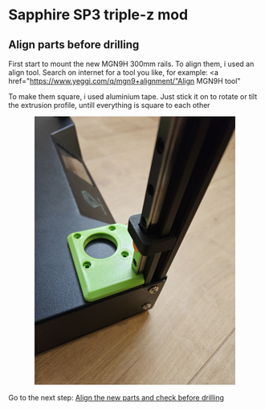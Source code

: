 # Sapphire SP3 triple-z mod

## Align parts before drilling

First start to mount the new MGN9H 300mm rails.
To align them, i used an align tool.
Search on internet for a tool you like, for example: <a href="https://www.yeggi.com/q/mgn9+alignment/"Align MGN9H tool"

To make them square, i used aluminium tape. Just stick it on to rotate or tilt the extrusion profile, untill everything is square to each other
<p align="center">
  <img width="400" src="../pictures/20240102_144706.jpg">
</p>

Go to the next step: <a href="../alignparts/readme.md">Align the new parts and check before drilling</a>

